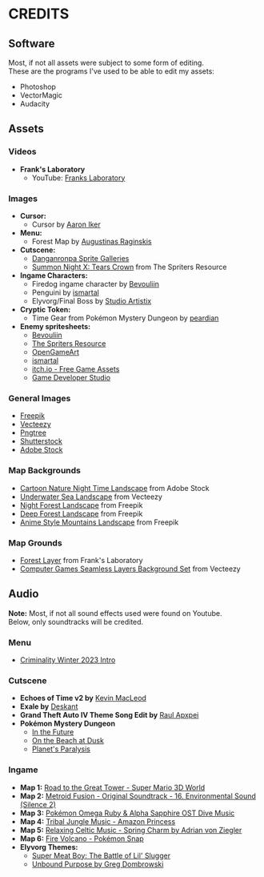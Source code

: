 # CREDITS

## Software
Most, if not all assets were subject to some form of editing. <br>
These are the programs I've used to be able to edit my assets:
- Photoshop
- VectorMagic
- Audacity

## Assets

### Videos
- **Frank's Laboratory**
  - YouTube: [Franks Laboratory](https://www.youtube.com/@Frankslaboratory)

### Images
- **Cursor:**
  - Cursor by [Aaron Iker](https://codepen.io/aaroniker/pen/zYeYoVp)
- **Menu:**
  - Forest Map by [Augustinas Raginskis](https://www.deviantart.com/augustinasraginskis/art/Land-of-Lourne-764340483)
- **Cutscene:**
  - [Danganronpa Sprite Galleries](https://danganronpa.fandom.com/wiki/Category:Sprite_Galleries)
  - [Summon Night X: Tears Crown](https://www.spriters-resource.com/ds_dsi/summonnightxtearscrown/sheet/165960/?source=genre) from The Spriters Resource
- **Ingame Characters:**
  - Firedog ingame character by [Bevouliin](https://bevouliin.com/shadow-dog-sprites-with-stickman-style/)
  - Penguini by [ismartal](https://ismartal.itch.io/mercenary-penguin)
  - Elyvorg/Final Boss by [Studio Artistix](https://studioartistix.itch.io/cloaked-platformer)
- **Cryptic Token:**
  - Time Gear from Pokémon Mystery Dungeon by [peardian](https://peardian.tumblr.com/post/156190247418/time-gear)
- **Enemy spritesheets:**
  - [Bevouliin](https://bevouliin.com/)
  - [The Spriters Resource](https://www.spriters-resource.com/)
  - [OpenGameArt](https://opengameart.org/)
  - [ismartal](https://ismartal.itch.io/)
  - [itch.io - Free Game Assets](https://itch.io/game-assets/free/tag-2d)
  - [Game Developer Studio](https://www.gamedeveloperstudio.com/)

### General Images
- [Freepik](https://www.freepik.com/)
- [Vecteezy](https://www.vecteezy.com/)
- [Pngtree](https://pngtree.com/)
- [Shutterstock](https://www.shutterstock.com/)
- [Adobe Stock](https://stock.adobe.com/)

### Map Backgrounds
- [Cartoon Nature Night Time Landscape](https://stock.adobe.com/images/cartoon-nature-night-time-landscape-with-rocks-trees-pond-and-field-under-full-moon-shining-in-starry-sky-mysterious-scenery-background-with-glowworms-on-dark-meadow-at-twilight-vector-illustration/499946562) from Adobe Stock
- [Underwater Sea Landscape](https://www.vecteezy.com/vector-art/14306440-underwater-sea-landscape-with-marine-animals) from Vecteezy
- [Night Forest Landscape](https://www.freepik.com/free-vector/night-forest-landscape-with-river-green-fireflies-glowing-darkness-vector-cartoon-illustration-water-flowing-dark-woodland-moonlight-beams-trees-magic-lights-shimmering-air_67186444.htm#page=2&query=moonlit%20woods&position=3&from_view=keyword&track=ais&uuid=a53a04c1-350f-4a65-b504-60be6de5dce7) from Freepik
- [Deep Forest Landscape](https://www.freepik.com/free-vector/deep-forest-landscape-with-swamp-vector-cartoon-illustration-mysterious-woodland-with-old-trees-mushrooms-green-glade-water-lily-leaves-lake-surrounded-with-reeds-bright-sunlight-beams_61392900.htm) from Freepik
- [Anime Style Mountains Landscape](https://www.freepik.com/free-ai-image/anime-style-mountains-landscape_122781129.htm#query=mountain%20volcano&position=2&from_view=keyword&track=ais&uuid=230b30bf-8025-415d-8586-ab08bd366147) from Freepik

### Map Grounds
- [Forest Layer](https://www.frankslaboratory.co.uk/downloads/97/forest/layer-5.png) from Frank's Laboratory
- [Computer Games Seamless Layers Background Set](https://www.vecteezy.com/vector-art/482920-computer-games-seamless-layers-background-set) from Vecteezy

## Audio

**Note:** Most, if not all sound effects used were found on Youtube. <br>
Below, only soundtracks will be credited.

### Menu
- [Criminality Winter 2023 Intro](https://www.youtube.com/watch?v=RXz5zJiRR-A&t=)
### Cutscene
- **Echoes of Time v2 by** [Kevin MacLeod](https://incompetech.com/music/royalty-free/index.html?isrc=USUAN1300029)
- **Exale by** [Deskant](https://www.youtube.com/watch?v=lj8OJF7rqd8)
- **Grand Theft Auto IV Theme Song Edit by**
    [Raul Apxpei](https://www.youtube.com/watch?v=0bAF189Rf2U)
- **Pokémon Mystery Dungeon**
  - [In the Future](https://www.youtube.com/watch?v=boxhke2611E)
  - [On the Beach at Dusk](https://www.youtube.com/watch?v=_cys21Mq-Os)
  - [Planet's Paralysis](https://www.youtube.com/watch?v=MGDmukO7Bmk)

### Ingame
- **Map 1:** [Road to the Great Tower - Super Mario 3D World](https://www.youtube.com/watch?v=ldo1uoWwr50)
- **Map 2:** [Metroid Fusion - Original Soundtrack - 16. Environmental Sound (Silence 2)](https://www.youtube.com/watch?v=npSat0qe7bQ)
- **Map 3:** [Pokémon Omega Ruby & Alpha Sapphire OST Dive Music](https://youtube.com/watch?v=SuSM_krLYME)
- **Map 4:** [Tribal Jungle Music - Amazon Princess](https://www.youtube.com/watch?v=Uj5H4vJoCOw)
- **Map 5:** [Relaxing Celtic Music - Spring Charm by Adrian von Ziegler](https://www.youtube.com/watch?v=YGkuJlEZy04&t)
- **Map 6:** [Fire Volcano - Pokémon Snap](https://www.youtube.com/watch?v=fNo-c6p7pBw&t)
- **Elyvorg Themes:** 
    - [Super Meat Boy: The Battle of Lil' Slugger](https://www.youtube.com/watch?v=WL-8rU8ltA4)
    - [Unbound Purpose by Greg Dombrowski](https://www.youtube.com/watch?v=Kw1-B9FGYTA)
